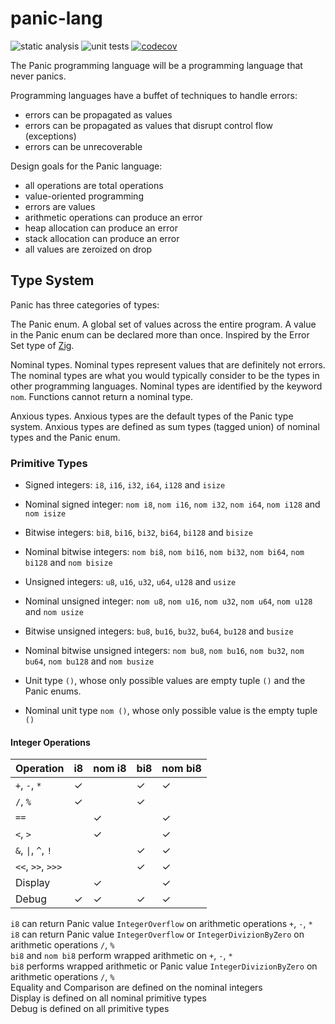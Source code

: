 # panic-lang

![static analysis](https://github.com/mspiegel/panic-lang/actions/workflows/static-analysis.yaml/badge.svg) ![unit tests](https://github.com/mspiegel/panic-lang/actions/workflows/unit-tests.yaml/badge.svg) [![codecov](https://codecov.io/gh/mspiegel/panic-lang/graph/badge.svg?token=7H2EY41PIE)](https://codecov.io/gh/mspiegel/panic-lang)

The Panic programming language will be a programming language that never panics.

Programming languages have a buffet of techniques to handle errors:

- errors can be propagated as values
- errors can be propagated as values that disrupt control flow (exceptions)
- errors can be unrecoverable

Design goals for the Panic language:

- all operations are total operations
- value-oriented programming
- errors are values
- arithmetic operations can produce an error
- heap allocation can produce an error
- stack allocation can produce an error
- all values are zeroized on drop

## Type System

Panic has three categories of types:

The Panic enum. A global set of values across the entire program. A value in the Panic enum can be declared more than once. Inspired by the Error Set type of [Zig](https://ziglang.org).

Nominal types. Nominal types represent values that are definitely not errors. The nominal types are what you would typically consider to be the types in other programming languages. Nominal types are identified by the keyword `nom`. Functions cannot return a nominal type.

Anxious types. Anxious types are the default types of the Panic type system. Anxious types are defined as sum types (tagged union) of nominal types and the Panic enum. 

### Primitive Types

- Signed integers: `i8`, `i16`, `i32`, `i64`, `i128` and `isize`
- Nominal signed integer: `nom i8`, `nom i16`, `nom i32`, `nom i64`, `nom i128` and `nom isize`
- Bitwise integers: `bi8`, `bi16`, `bi32`, `bi64`, `bi128` and `bisize`
- Nominal bitwise integers: `nom bi8`, `nom bi16`, `nom bi32`, `nom bi64`, `nom bi128` and `nom bisize`

- Unsigned integers: `u8`, `u16`, `u32`, `u64`, `u128` and `usize`
- Nominal unsigned integer: `nom u8`, `nom u16`, `nom u32`, `nom u64`, `nom u128` and `nom usize`
- Bitwise unsigned integers: `bu8`, `bu16`, `bu32`, `bu64`, `bu128` and `busize`
- Nominal bitwise unsigned integers: `nom bu8`, `nom bu16`, `nom bu32`, `nom bu64`, `nom bu128` and `nom busize`

- Unit type `()`, whose only possible values are empty tuple `()` and the Panic enums.
- Nominal unit type `nom ()`, whose only possible value is the empty tuple `()`

#### Integer Operations

| Operation           | i8  | nom i8 | bi8 | nom bi8 |
| ------------------- | --- | ------- | -- | ------- |
| `+`, `-`, `*`       | ✓  |          | ✓  | ✓      |
| `/`, `%`            | ✓  |          | ✓  |        |
| `==`                |    | ✓        |    | ✓      |
| `<`, `>`            |    | ✓        |    | ✓      |
| `&`, `\|`, `^`, `!` |    |          | ✓  | ✓      |
| `<<`, `>>`, `>>>`   |    |          | ✓  | ✓      |
| Display             |    | ✓        |    | ✓      |
| Debug               | ✓  | ✓        | ✓ | ✓      |

`i8` can return Panic value `IntegerOverflow` on arithmetic operations `+`, `-`, `*`  
`i8` can return Panic value `IntegerOverflow` or `IntegerDivizionByZero` on arithmetic operations `/`, `%`  
`bi8` and `nom bi8` perform wrapped arithmetic on `+`, `-`, `*`  
`bi8` performs wrapped arithmetic or Panic value `IntegerDivizionByZero` on arithmetic operations `/`, `%`  
Equality and Comparison are defined on the nominal integers  
Display is defined on all nominal primitive types  
Debug is defined on all primitive types  